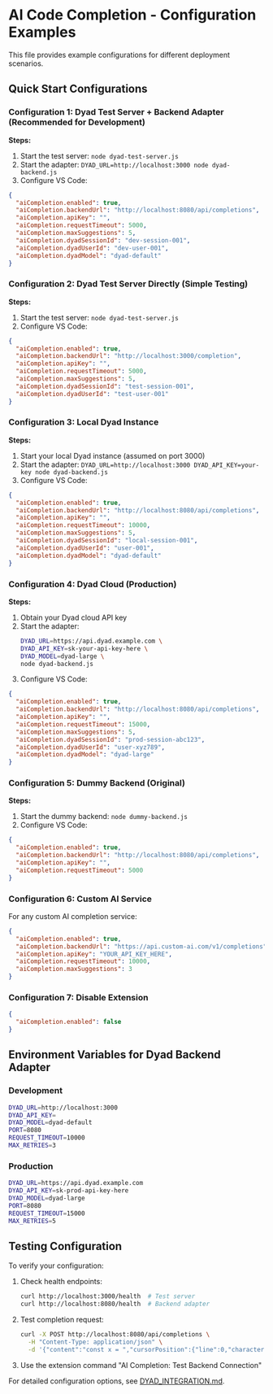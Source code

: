 # AI Code Completion - Configuration Examples

This file provides example configurations for different deployment scenarios.

## Quick Start Configurations

### Configuration 1: Dyad Test Server + Backend Adapter (Recommended for Development)

**Steps:**
1. Start the test server: `node dyad-test-server.js`
2. Start the adapter: `DYAD_URL=http://localhost:3000 node dyad-backend.js`
3. Configure VS Code:

```json
{
  "aiCompletion.enabled": true,
  "aiCompletion.backendUrl": "http://localhost:8080/api/completions",
  "aiCompletion.apiKey": "",
  "aiCompletion.requestTimeout": 5000,
  "aiCompletion.maxSuggestions": 5,
  "aiCompletion.dyadSessionId": "dev-session-001",
  "aiCompletion.dyadUserId": "dev-user-001",
  "aiCompletion.dyadModel": "dyad-default"
}
```

### Configuration 2: Dyad Test Server Directly (Simple Testing)

**Steps:**
1. Start the test server: `node dyad-test-server.js`
2. Configure VS Code:

```json
{
  "aiCompletion.enabled": true,
  "aiCompletion.backendUrl": "http://localhost:3000/completion",
  "aiCompletion.apiKey": "",
  "aiCompletion.requestTimeout": 5000,
  "aiCompletion.maxSuggestions": 5,
  "aiCompletion.dyadSessionId": "test-session-001",
  "aiCompletion.dyadUserId": "test-user-001"
}
```

### Configuration 3: Local Dyad Instance

**Steps:**
1. Start your local Dyad instance (assumed on port 3000)
2. Start the adapter: `DYAD_URL=http://localhost:3000 DYAD_API_KEY=your-key node dyad-backend.js`
3. Configure VS Code:

```json
{
  "aiCompletion.enabled": true,
  "aiCompletion.backendUrl": "http://localhost:8080/api/completions",
  "aiCompletion.apiKey": "",
  "aiCompletion.requestTimeout": 10000,
  "aiCompletion.maxSuggestions": 5,
  "aiCompletion.dyadSessionId": "local-session-001",
  "aiCompletion.dyadUserId": "user-001",
  "aiCompletion.dyadModel": "dyad-default"
}
```

### Configuration 4: Dyad Cloud (Production)

**Steps:**
1. Obtain your Dyad cloud API key
2. Start the adapter:
   ```bash
   DYAD_URL=https://api.dyad.example.com \
   DYAD_API_KEY=sk-your-api-key-here \
   DYAD_MODEL=dyad-large \
   node dyad-backend.js
   ```
3. Configure VS Code:

```json
{
  "aiCompletion.enabled": true,
  "aiCompletion.backendUrl": "http://localhost:8080/api/completions",
  "aiCompletion.apiKey": "",
  "aiCompletion.requestTimeout": 15000,
  "aiCompletion.maxSuggestions": 5,
  "aiCompletion.dyadSessionId": "prod-session-abc123",
  "aiCompletion.dyadUserId": "user-xyz789",
  "aiCompletion.dyadModel": "dyad-large"
}
```

### Configuration 5: Dummy Backend (Original)

**Steps:**
1. Start the dummy backend: `node dummy-backend.js`
2. Configure VS Code:

```json
{
  "aiCompletion.enabled": true,
  "aiCompletion.backendUrl": "http://localhost:8080/api/completions",
  "aiCompletion.apiKey": "",
  "aiCompletion.requestTimeout": 5000
}
```

### Configuration 6: Custom AI Service

For any custom AI completion service:

```json
{
  "aiCompletion.enabled": true,
  "aiCompletion.backendUrl": "https://api.custom-ai.com/v1/completions",
  "aiCompletion.apiKey": "YOUR_API_KEY_HERE",
  "aiCompletion.requestTimeout": 10000,
  "aiCompletion.maxSuggestions": 3
}
```

### Configuration 7: Disable Extension

```json
{
  "aiCompletion.enabled": false
}
```

## Environment Variables for Dyad Backend Adapter

### Development
```bash
DYAD_URL=http://localhost:3000
DYAD_API_KEY=
DYAD_MODEL=dyad-default
PORT=8080
REQUEST_TIMEOUT=10000
MAX_RETRIES=3
```

### Production
```bash
DYAD_URL=https://api.dyad.example.com
DYAD_API_KEY=sk-prod-api-key-here
DYAD_MODEL=dyad-large
PORT=8080
REQUEST_TIMEOUT=15000
MAX_RETRIES=5
```

## Testing Configuration

To verify your configuration:

1. Check health endpoints:
   ```bash
   curl http://localhost:3000/health  # Test server
   curl http://localhost:8080/health  # Backend adapter
   ```

2. Test completion request:
   ```bash
   curl -X POST http://localhost:8080/api/completions \
     -H "Content-Type: application/json" \
     -d '{"content":"const x = ","cursorPosition":{"line":0,"character":10},"fileName":"test.js","language":"javascript","sessionId":"test","userId":"user"}'
   ```

3. Use the extension command "AI Completion: Test Backend Connection"

For detailed configuration options, see [DYAD_INTEGRATION.md](DYAD_INTEGRATION.md).
